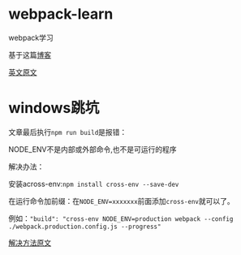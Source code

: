 # webpack-learn

webpack学习

基于这篇[博客](https://segmentfault.com/a/1190000006178770)

[英文原文](http://www.pro-react.com/materials/appendixA/)

# windows跳坑

文章最后执行`npm run build`是报错：

NODE_ENV不是内部或外部命令,也不是可运行的程序

解决办法：

安装across-env:`npm install cross-env --save-dev `

在运行命令加前缀：在`NODE_ENV=xxxxxxx`前面添加`cross-env`就可以了。 

例如：`"build": "cross-env NODE_ENV=production webpack --config ./webpack.production.config.js --progress"`

[解决方法原文](http://blog.csdn.net/koufulong/article/details/75270337)

